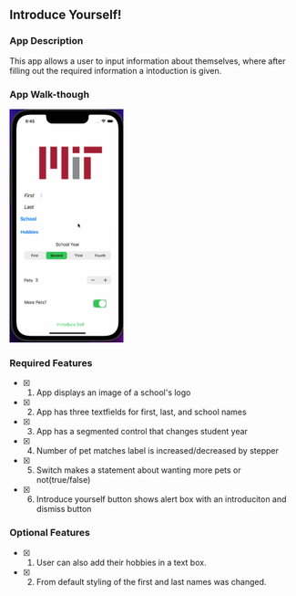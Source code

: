 ## Introduce Yourself!

### App Description

This app allows a user to input information about themselves, where after filling out the required information a intoduction is given.

### App Walk-though

<img src="https://github.com/davchaudhari/codepath-prework-ios/blob/main/codepath_prework.gif" width=200><br>

### Required Features

- [X] 1. App displays an image of a school's logo
- [X] 2. App has three textfields for first, last, and school names
- [X] 3. App has a segmented control that changes student year
- [X] 4. Number of pet matches label is increased/decreased by stepper
- [X] 5. Switch makes a statement about wanting more pets or not(true/false) 
- [X] 6. Introduce yourself button shows alert box with an introduciton and dismiss button

### Optional Features

- [X] 1. User can also add their hobbies in a text box.
- [X] 2. From default styling of the first and last names was changed.
